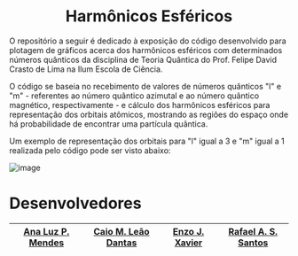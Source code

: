 <h1 align="center"> Harmônicos Esféricos </h1>

O repositório a seguir é dedicado à exposição do código desenvolvido para plotagem de gráficos acerca dos harmônicos esféricos com determinados números quânticos da disciplina de Teoria Quântica do Prof. Felipe David Crasto de Lima na Ilum Escola de Ciência.

O código se baseia no recebimento de valores de números quânticos "l" e "m" - referentes ao número quântico azimutal e ao número quântico magnético, respectivamente - e cálculo dos harmônicos esféricos para representação dos orbitais atômicos, mostrando as regiões do espaço onde há probabilidade de encontrar uma partícula quântica.

Um exemplo de representação dos orbitais para "l" igual a 3 e "m" igual a 1 realizada pelo código pode ser visto abaixo:

![image](https://github.com/user-attachments/assets/c8f8f0dc-8ee6-4a7a-a9f2-caf5288b95d2)

# Desenvolvedores

| [Ana Luz P. Mendes </sub>](https://github.com/LuzMendes) |  [Caio M. Leão Dantas </sub>](https://github.com/Caiomld) |  [Enzo J. Xavier </sub>](https://github.com/EnzoJanuzzi) |  [Rafael A. S. Santos </sub>](https://github.com/RafaelShaikhzadeh) |
| :---: | :---: | :---: | :---: |
